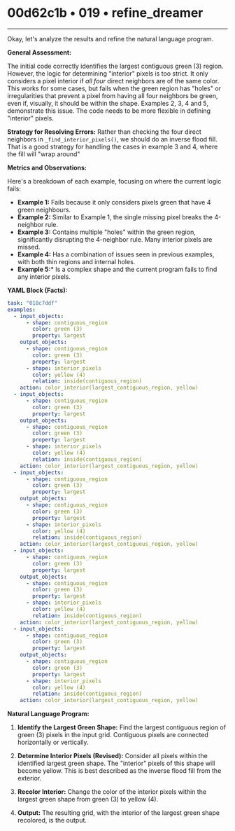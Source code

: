 # 00d62c1b • 019 • refine_dreamer

---
Okay, let's analyze the results and refine the natural language program.

**General Assessment:**

The initial code correctly identifies the largest contiguous green (3) region. However, the logic for determining "interior" pixels is too strict. It only considers a pixel interior if *all four* direct neighbors are of the same color. This works for some cases, but fails when the green region has "holes" or irregularities that prevent a pixel from having all four neighbors be green, even if, visually, it should be within the shape. Examples 2, 3, 4 and 5, demonstrate this issue. The code needs to be more flexible in defining "interior" pixels.

**Strategy for Resolving Errors:**
Rather than checking the four direct neighbors in `_find_interior_pixels()`, we should do an inverse flood fill.
That is a good strategy for handling the cases in example 3 and 4, where the fill will "wrap around"

**Metrics and Observations:**

Here's a breakdown of each example, focusing on where the current logic fails:

*   **Example 1:** Fails because it only considers pixels green that have 4 green neighbours.
*   **Example 2:** Similar to Example 1, the single missing pixel breaks the 4-neighbor rule.
*   **Example 3:** Contains multiple "holes" within the green region, significantly disrupting the 4-neighbor rule. Many interior pixels are missed.
*   **Example 4:** Has a combination of issues seen in previous examples, with both thin regions and internal holes.
*   **Example 5:*** Is a complex shape and the current program fails to find any interior pixels.

**YAML Block (Facts):**

```yaml
task: "018c7ddf"
examples:
  - input_objects:
      - shape: contiguous_region
        color: green (3)
        property: largest
    output_objects:
      - shape: contiguous_region
        color: green (3)
        property: largest
      - shape: interior_pixels
        color: yellow (4)
        relation: inside(contiguous_region)
    action: color_interior(largest_contiguous_region, yellow)
  - input_objects:
      - shape: contiguous_region
        color: green (3)
        property: largest
    output_objects:
      - shape: contiguous_region
        color: green (3)
        property: largest
      - shape: interior_pixels
        color: yellow (4)
        relation: inside(contiguous_region)
    action: color_interior(largest_contiguous_region, yellow)
  - input_objects:
      - shape: contiguous_region
        color: green (3)
        property: largest
    output_objects:
      - shape: contiguous_region
        color: green (3)
        property: largest
      - shape: interior_pixels
        color: yellow (4)
        relation: inside(contiguous_region)
    action: color_interior(largest_contiguous_region, yellow)
  - input_objects:
      - shape: contiguous_region
        color: green (3)
        property: largest
    output_objects:
      - shape: contiguous_region
        color: green (3)
        property: largest
      - shape: interior_pixels
        color: yellow (4)
        relation: inside(contiguous_region)
    action: color_interior(largest_contiguous_region, yellow)
  - input_objects:
      - shape: contiguous_region
        color: green (3)
        property: largest
    output_objects:
      - shape: contiguous_region
        color: green (3)
        property: largest
      - shape: interior_pixels
        color: yellow (4)
        relation: inside(contiguous_region)
    action: color_interior(largest_contiguous_region, yellow)      
```

**Natural Language Program:**

1.  **Identify the Largest Green Shape:** Find the largest contiguous region of green (3) pixels in the input grid. Contiguous pixels are connected horizontally or vertically.

2.  **Determine Interior Pixels (Revised):** Consider all pixels within the identified largest green shape. The "interior" pixels of this shape will become yellow. This is best described as the inverse flood fill from the exterior.

3.  **Recolor Interior:** Change the color of the interior pixels within the largest green shape from green (3) to yellow (4).

4.  **Output:** The resulting grid, with the interior of the largest green shape recolored, is the output.

